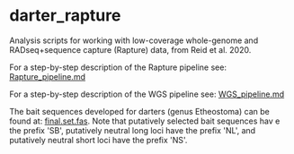 # darter_rapture
Analysis scripts for working with low-coverage whole-genome and RADseq+sequence capture (Rapture) data, from Reid et al. 2020. 

For a step-by-step description of the Rapture pipeline see: [Rapture_pipeline.md](Rapture_pipeline.md)

For a step-by-step description of the WGS pipeline see: [WGS_pipeline.md](WGS_pipeline.md)

The bait sequences developed for darters (genus Etheostoma) can be found at: [final.set.fas](final.set.fas). Note that putatively selected bait sequences hav e the prefix 'SB', putatively neutral long loci have the prefix 'NL', and putatively neutral short loci have the prefix 'NS'.
